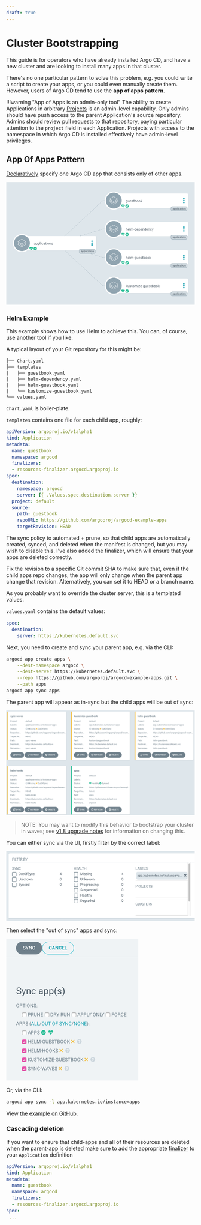 ```yaml
---
draft: true
---
```


# Cluster Bootstrapping

This guide is for operators who have already installed Argo CD, and have a new cluster and are looking to install many apps in that cluster.

There's no one particular pattern to solve this problem, e.g. you could write a script to create your apps, or you could even manually create them. However, users of Argo CD tend to use the **app of apps pattern**.

!!!warning "App of Apps is an admin-only tool"
    The ability to create Applications in arbitrary [Projects](./declarative-setup.md#projects) 
    is an admin-level capability. Only admins should have push access to the parent Application's source repository. 
    Admins should review pull requests to that repository, paying particular attention to the `project` field in each 
    Application. Projects with access to the namespace in which Argo CD is installed effectively have admin-level 
    privileges.

## App Of Apps Pattern

[Declaratively](declarative-setup.md) specify one Argo CD app that consists only of other apps.

![Application of Applications](../assets/application-of-applications.png)

### Helm Example

This example shows how to use Helm to achieve this. You can, of course, use another tool if you like.

A typical layout of your Git repository for this might be:

```
├── Chart.yaml
├── templates
│   ├── guestbook.yaml
│   ├── helm-dependency.yaml
│   ├── helm-guestbook.yaml
│   └── kustomize-guestbook.yaml
└── values.yaml
```

`Chart.yaml` is boiler-plate.

`templates` contains one file for each child app, roughly:

```yaml
apiVersion: argoproj.io/v1alpha1
kind: Application
metadata:
  name: guestbook
  namespace: argocd
  finalizers:
  - resources-finalizer.argocd.argoproj.io
spec:
  destination:
    namespace: argocd
    server: {{ .Values.spec.destination.server }}
  project: default
  source:
    path: guestbook
    repoURL: https://github.com/argoproj/argocd-example-apps
    targetRevision: HEAD
``` 

The sync policy to automated + prune, so that child apps are automatically created, synced, and deleted when the manifest is changed, but you may wish to disable this. I've also added the finalizer, which will ensure that your apps are deleted correctly.

Fix the revision to a specific Git commit SHA to make sure that, even if the child apps repo changes, the app will only change when the parent app change that revision. Alternatively, you can set it to HEAD or a branch name.

As you probably want to override the cluster server, this is a templated values.

`values.yaml` contains the default values:

```yaml
spec:
  destination:
    server: https://kubernetes.default.svc
```

Next, you need to create and sync your parent app, e.g. via the CLI:

```bash
argocd app create apps \
    --dest-namespace argocd \
    --dest-server https://kubernetes.default.svc \
    --repo https://github.com/argoproj/argocd-example-apps.git \
    --path apps  
argocd app sync apps  
```

The parent app will appear as in-sync but the child apps will be out of sync:

![New App Of Apps](../assets/new-app-of-apps.png)

> NOTE: You may want to modify this behavior to bootstrap your cluster in waves; see [v1.8 upgrade notes](upgrading/1.7-1.8.md) for information on changing this.

You can either sync via the UI, firstly filter by the correct label:

![Filter Apps](../assets/filter-apps.png)

Then select the "out of sync" apps and sync: 

![Sync Apps](../assets/sync-apps.png)

Or, via the CLI: 

```bash
argocd app sync -l app.kubernetes.io/instance=apps
```

View [the example on GitHub](https://github.com/argoproj/argocd-example-apps/tree/master/apps).



### Cascading deletion

If you want to ensure that child-apps and all of their resources are deleted when the parent-app is deleted make sure to add the appropriate [finalizer](../user-guide/app_deletion.md#about-the-deletion-finalizer) to your `Application` definition

```yaml
apiVersion: argoproj.io/v1alpha1
kind: Application
metadata:
  name: guestbook
  namespace: argocd
  finalizers:
  - resources-finalizer.argocd.argoproj.io
spec:
 ...
``` 
